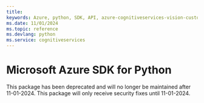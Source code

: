 ```yaml
---
title: 
keywords: Azure, python, SDK, API, azure-cognitiveservices-vision-customvision, cognitiveservices
ms.date: 11/01/2024
ms.topic: reference
ms.devlang: python
ms.service: cognitiveservices
---
```

# Microsoft Azure SDK for Python

This package has been deprecated and will no longer be maintained after 11-01-2024. This package will only receive security fixes until 11-01-2024.

